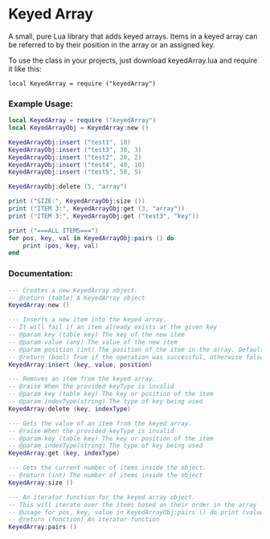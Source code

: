 # Keyed Array

A small, pure Lua library that adds keyed arrays. Items in a keyed array can be referred to by their position in the array or an assigned key.

To use the class in your projects, just download keyedArray.lua and require it like this:

`local KeyedArray = require ("keyedArray")`

### Example Usage:

```lua
local KeyedArray = require ("keyedArray")
local KeyedArrayObj = KeyedArray:new ()

KeyedArrayObj:insert ("test1", 10)
KeyedArrayObj:insert ("test3", 30, 3)
KeyedArrayObj:insert ("test2", 20, 2)
KeyedArrayObj:insert ("test4", 40, 10)
KeyedArrayObj:insert ("test5", 50, 5)

KeyedArrayObj:delete (5, "array")

print ("SIZE:", KeyedArrayObj:size ())
print ("ITEM 3:", KeyedArrayObj:get (3, "array"))
print ("ITEM 3:", KeyedArrayObj:get ("test3", "key"))

print ("===ALL ITEMS===")
for pos, key, val in KeyedArrayObj:pairs () do
    print (pos, key, val)
end
```

### Documentation:

```lua
--- Creates a new KeyedArray object.
-- @return (table) A KeyedArray object
KeyedArray:new ()

--- Inserts a new item into the keyed array.
-- It will fail if an item already exists at the given key
-- @param key (table key) The key of the new item
-- @param value (any) The value of the new item
-- @param position (int) The position of the item in the array. Defaults to the current size of the array + 1 and will fix values outside the array bounds
-- @return (bool) True if the operation was successful, otherwise false
KeyedArray:insert (key, value, position)

--- Removes an item from the keyed array.
-- @raise When the provided keyType is invalid
-- @param key (table key) The key or position of the item
-- @param indexType(string) The type of key being used
KeyedArray:delete (key, indexType)

--- Gets the value of an item from the keyed array.
-- @raise When the provided keyType is invalid
-- @param key (table key) The key or position of the item
-- @param indexType(string) The type of key being used
KeyedArray:get (key, indexType)

--- Gets the current number of items inside the object.
-- @return (int) The number of items inside the object
KeyedArray:size ()

--- An iterator function for the keyed array object.
-- This will iterate over the items based on their order in the array
-- @usage for pos, key, value in KeyedArrayObj:pairs () do print (value) end
-- @return (function) An iterator function
KeyedArray:pairs ()
```
